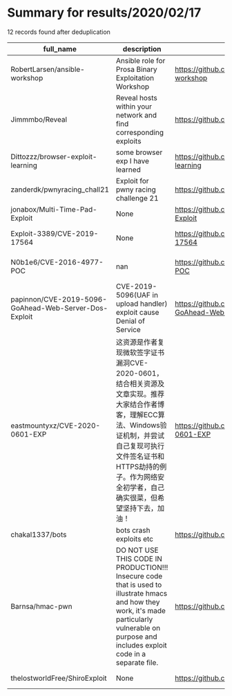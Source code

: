 
# Summary for results/2020/02/17
    
12 records found after deduplication

| full_name | description | html_url | matched_list | matched_count | pushed_at | size | stargazers_count | language | forks_count | vul_ids |
|-------------------------------------------------------|----------------------------------------------------------------------------------------------------------------------------------------------------------------------------------------------------|--------------------------------------------------------------------------|----------------------|-----------------|---------------------------|--------|--------------------|------------|---------------|--------------------|
| RobertLarsen/ansible-workshop | Ansible role for Prosa Binary Exploitation Workshop | https://github.com/RobertLarsen/ansible-workshop | ['exploit'] | 1 | 2020-02-17 09:17:47+00:00 | 16 | 0 | | 1 | [] |
| Jimmmbo/Reveal | Reveal hosts within your network and find corresponding exploits | https://github.com/Jimmmbo/Reveal | ['exploit'] | 1 | 2020-02-17 11:16:24+00:00 | 4 | 0 | Shell | 0 | [] |
| Dittozzz/browser-exploit-learning | some browser exp I have learned | https://github.com/Dittozzz/browser-exploit-learning | ['exploit'] | 1 | 2020-02-17 08:30:57+00:00 | 24644 | 0 | JavaScript | 0 | [] |
| zanderdk/pwnyracing_chall21 | Exploit for pwny racing challenge 21 | https://github.com/zanderdk/pwnyracing_chall21 | ['exploit'] | 1 | 2020-02-17 15:35:36+00:00 | 973 | 0 | Python | 0 | [] |
| jonabox/Multi-Time-Pad-Exploit | None | https://github.com/jonabox/Multi-Time-Pad-Exploit | ['exploit'] | 1 | 2020-02-17 03:26:00+00:00 | 0 | 0 | TypeScript | 0 | [] |
| Exploit-3389/CVE-2019-17564 | None | https://github.com/Exploit-3389/CVE-2019-17564 | ['cve-2'] | 1 | 2020-02-17 10:02:47+00:00 | 1 | 0 | | 0 | ['CVE-2019-17564'] |
| N0b1e6/CVE-2016-4977-POC | nan | https://github.com/N0b1e6/CVE-2016-4977-POC | ['cve poc', 'cve-2'] | 2 | 2020-02-17 09:55:30+00:00 | 0 | 0 | Python | 0 | ['CVE-2016-4977'] |
| papinnon/CVE-2019-5096-GoAhead-Web-Server-Dos-Exploit | CVE-2019-5096(UAF in upload handler) exploit cause Denial of Service | https://github.com/papinnon/CVE-2019-5096-GoAhead-Web-Server-Dos-Exploit | ['cve-2', 'exploit'] | 2 | 2020-02-17 13:47:55+00:00 | 282 | 11 | Python | 4 | ['CVE-2019-5096'] |
| eastmountyxz/CVE-2020-0601-EXP | 这资源是作者复现微软签字证书漏洞CVE-2020-0601，结合相关资源及文章实现。推荐大家结合作者博客，理解ECC算法、Windows验证机制，并尝试自己复现可执行文件签名证书和HTTPS劫持的例子。作为网络安全初学者，自己确实很菜，但希望坚持下去，加油！ | https://github.com/eastmountyxz/CVE-2020-0601-EXP | ['cve-2'] | 1 | 2020-02-17 16:09:40+00:00 | 5278 | 23 | Ruby | 0 | ['CVE-2020-0601'] |
| chakal1337/bots | bots crash exploits etc | https://github.com/chakal1337/bots | ['exploit'] | 1 | 2020-02-17 18:26:23+00:00 | 7 | 0 | Python | 0 | [] |
| Barnsa/hmac-pwn | DO NOT USE THIS CODE IN PRODUCTION!!! Insecure code that is used to illustrate hmacs and how they work, it's made particularly vulnerable on purpose and includes exploit code in a separate file. | https://github.com/Barnsa/hmac-pwn | ['exploit'] | 1 | 2020-02-17 19:56:59+00:00 | 4 | 0 | Python | 0 | [] |
| thelostworldFree/ShiroExploit | None | https://github.com/thelostworldFree/ShiroExploit | ['exploit'] | 1 | 2020-02-17 09:27:09+00:00 | 49527 | 0 | | 0 | [] |
